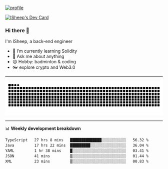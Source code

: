 [![profile](https://user-images.githubusercontent.com/54968314/208005045-e4b42f3b-833d-4242-bfcc-e764865553a2.svg)](https://www.calligrapher.ai/)

<a href="https://app.daily.dev/linziyang1106"><img src="https://api.daily.dev/devcards/v2/i4Spwx5Skx5FpTqWcwoit.png?r=kgx&type=wide" width="652" alt="ISheep's Dev Card"/></a>

### Hi there 🐏

I'm ISheep, a back-end engineer

- 🔭 I’m currently learning Solidity
- 💬 Ask me about anything
- 😄 Hobby: badminton & coding
- 👓 explore crypto and Web3.0

-------

![](https://raw.githubusercontent.com/ISheepp/ISheepp/output/github-contribution-grid-snake.svg)

-------

📊 **Weekly development breakdown**
<!--START_SECTION:waka-->

```txt
TypeScript   27 hrs 8 mins   ██████████████░░░░░░░░░░░   56.32 %
Java         17 hrs 22 mins  █████████░░░░░░░░░░░░░░░░   36.04 %
YAML         1 hr 38 mins    █░░░░░░░░░░░░░░░░░░░░░░░░   03.41 %
JSON         41 mins         ▒░░░░░░░░░░░░░░░░░░░░░░░░   01.44 %
XML          23 mins         ▒░░░░░░░░░░░░░░░░░░░░░░░░   00.83 %
```

<!--END_SECTION:waka-->
